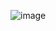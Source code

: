
![image](https://user-images.githubusercontent.com/81642936/131368766-99aba1f0-d6a9-435a-a9fd-c997dce98831.png)
